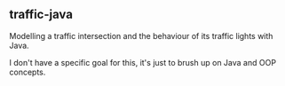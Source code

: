## traffic-java
Modelling a traffic intersection and the behaviour of its traffic lights with Java.

I don't have a specific goal for this, it's just to brush up on Java and OOP concepts.
